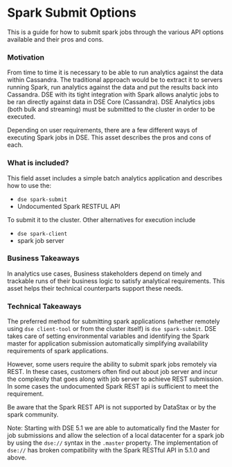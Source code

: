 # Spark Submit Options

This is a guide for how to submit spark jobs through the various API options available and their pros and cons.

### Motivation

From time to time it is necessary to be able to run analytics against the data within Cassandra. The traditional approach would be to extract it to servers running Spark, run analytics against the data and put the results back into Cassandra. DSE with its tight integration with Spark allows analytic jobs to be ran directly against data in DSE Core (Cassandra). DSE Analytics jobs (both bulk and streaming) must be submitted to the cluster in order to be executed. 

Depending on user requirements, there are a few different ways of executing Spark jobs in DSE. This asset describes the pros and cons of each.

### What is included?

This field asset includes a simple batch analytics application and describes how to use the:

* `dse spark-submit`
* Undocumented Spark RESTFUL API

To submit it to the cluster. Other alternatives for execution include
* `dse spark-client`
* spark job server

### Business Takeaways

In analytics use cases, Business stakeholders depend on timely and trackable runs of their business logic to satisfy analytical requirements. This asset helps their technical counterparts support these needs.

### Technical Takeaways

The preferred method for submitting spark applications (whether remotely using `dse client-tool` or from the cluster itself) is `dse spark-submit`. DSE takes care of setting environmental variables and identifying the Spark master for application submission automatically simplifying availability requirements of spark applications.

However, some users require the ability to submit spark jobs remotely via REST. In these cases, customers often find out about job server and incur the complexity that goes along with job server to achieve REST submission. In some cases the undocumented Spark REST api is sufficient to meet the requirement.

Be aware that the Spark REST API is not supported by DataStax or by the spark community.

Note: Starting with DSE 5.1 we are able to automatically find the Master for job submissions and allow the selection of a local datacenter for a spark job by using the `dse://` syntax in the `.master` property. The implementation of `dse://` has broken compatibility with the Spark RESTful API in 5.1.0 and above.
